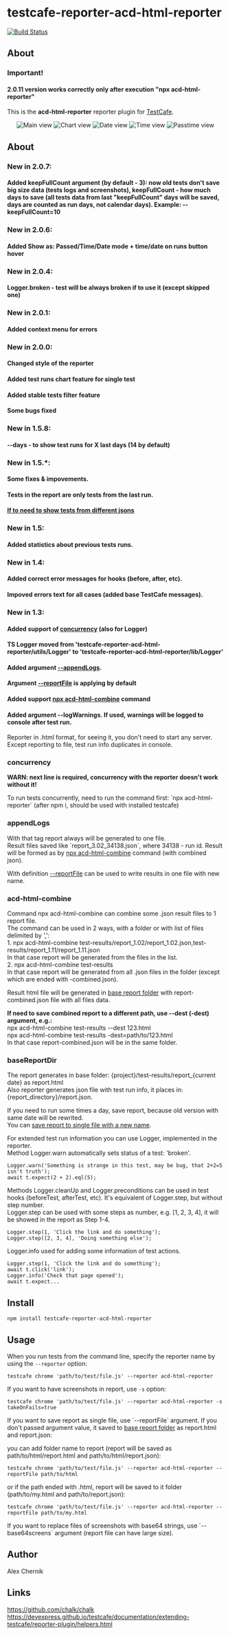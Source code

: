 # testcafe-reporter-acd-html-reporter
[![Build Status](https://travis-ci.org/Arg/testcafe-reporter-acd-html-reporter.svg)](https://github.com/oromis1508/testcafe-reporter)

## About
### Important!
#### 2.0.11 version works correctly only after execution "npx acd-html-reporter"

This is the **acd-html-reporter** reporter plugin for [TestCafe](http://devexpress.github.io/testcafe).

<p align="center">
    <img src="https://raw.github.com/oromis1508/testcafe-reporter/master/media/Main.png" alt="Main view" />
    <img src="https://raw.github.com/oromis1508/testcafe-reporter/master/media/Chart.png" alt="Chart view" />
    <img src="https://raw.github.com/oromis1508/testcafe-reporter/master/media/Date.png" alt="Date view" />
    <img src="https://raw.github.com/oromis1508/testcafe-reporter/master/media/Time.png" alt="Time view" />
    <img src="https://raw.github.com/oromis1508/testcafe-reporter/master/media/Passtime.png" alt="Passtime view" />
</p>

## About
### New in 2.0.7:
#### Added keepFullCount argument (by default - 3): now old tests don't save big size data (tests logs and screenshots), keepFullCount - how much days to save (all tests data from last "keepFullCount" days will be saved, days are counted as run days, not calendar days). Example: --keepFullCount=10

### New in 2.0.6:
#### Added Show as: Passed/Time/Date mode + time/date on runs button hover

### New in 2.0.4:
#### Logger.broken - test will be always broken if to use it (except skipped one)

### New in 2.0.1:
#### Added context menu for errors

### New in 2.0.0:
#### Changed style of the reporter
#### Added test runs chart feature for single test
#### Added stable tests filter feature
#### Some bugs fixed

### New in 1.5.8:
#### --days <number X> - to show test runs for X last days (14 by default)

### New in 1.5.*:
#### Some fixes & impovements.
#### Tests in the report are only tests from the last run.
#### <a href="#appendLogs">If to need to show tests from different jsons</a>

### New in 1.5:
#### Added statistics about previous tests runs.

### New in 1.4:
#### Added correct error messages for hooks (before, after, etc).
#### Impoved errors text for all cases (added base TestCafe messages).

### New in 1.3:
#### Added support of <a href="#concurrency">concurrency</a> (also for Logger)
#### TS Logger moved from 'testcafe-reporter-acd-html-reporter/utils/Logger' to 'testcafe-reporter-acd-html-reporter/lib/Logger'
#### Added argument <a href="#appendLogs">--appendLogs</a>. 
#### Argument <a href="#saveToFile">--reportFile</a> is applying by default
#### Added support <a href="#acd-html-combine">npx acd-html-combine</a> command
#### Added argument --logWarnings. If used, warnings will be logged to console after test run.

Reporter in .html format, for seeing it, you don't need to start any server. Except reporting to file, test run info duplicates in console.

### concurrency
<p id="concurrency">
<b>WARN: next line is required, concurrency with the reporter doesn't work without it!</b>
<p>To run tests concurrently, need to run the command first: `npx acd-html-reporter` (after npm i, should be used with installed testcafe)</p>
</p>

### appendLogs
<p id="appendLogs">
With that tag report always will be generated to one file.<br>
Result files saved like `report_3.02_34138.json`, where 34138 - run id. Result will be formed as by <a href="#acd-html-combine">npx acd-html-combine</a> command (with combined json).

With definition <a href="#saveToFile">--reportFile</a> can be used to write results in one file with new name.
</p>

### acd-html-combine
<p id="acd-html-combine">
Command npx acd-html-combine can combine some .json result files to 1 report file.<br>
The command can be used in 2 ways, with a folder or with list of files delimited by ',':<br>
1. npx acd-html-combine test-results/report_1.02/report_1.02.json,test-results/report_1.11/report_1.11.json<br>
In that case report will be generated from the files in the list.<br>
2. npx acd-html-combine test-results<br>
In that case report will be generated from all .json files in the folder (except which are ended with -combined.json).

Result html file will be generated in <a href="#baseReportDir">base report folder</a> with report-combined.json file with all files data.

<b>If need to save combined report to a different path, use --dest (-dest) argument, e.g.:</b><br>
npx acd-html-combine test-results --dest 123.html<br>
npx acd-html-combine test-results -dest=path/to/123.html<br>
In that case report-combined.json will be in the same folder. 
</p>

### baseReportDir
<p id="baseReportDir">
The report generates in base folder: {project}/test-results/report_{current date} as report.html<br>
Also reporter generates json file with test run info, it places in: {report_directory}/report.json.
</p>

If you need to run some times a day, save report, because old version with same date will be rewrited.<br>
You can <a href="#saveToFile">save report to single file with a new name</a>.

For extended test run information you can use Logger, implemented in the reporter.<br>
Method Logger.warn automatically sets status of a test: 'broken'.
```
Logger.warn('Something is strange in this test, may be bug, that 2+2=5 isn't truth');
await t.expect(2 + 2).eql(5);
```

Methods Logger.cleanUp and Logger.preconditions can be used in test hooks (beforeTest, afterTest, etc). It's equivalent of Logger.step, but without step number.<br>
Logger.step can be used with some steps as number, e.g. [1, 2, 3, 4], it will be showed in the report as Step 1-4.
```
Logger.step(1, 'Click the link and do something');
Logger.step([2, 3, 4], 'Doing something else');
```

Logger.info used for adding some information of test actions.
```
Logger.step(1, 'Click the link and do something');
await t.click('link');
Logger.info('Check that page opened');
await t.expect...
```

## Install

```
npm install testcafe-reporter-acd-html-reporter
```

## Usage

When you run tests from the command line, specify the reporter name by using the `--reporter` option:

```
testcafe chrome 'path/to/test/file.js' --reporter acd-html-reporter
```

If you want to have screenshots in report, use `-s` option:

```
testcafe chrome 'path/to/test/file.js' --reporter acd-html-reporter -s takeOnFails=true
```

<p id="saveToFile">
If you want to save report as single file, use `--reportFile` argument. If you don't passed argument value, it saved to <a href="#baseReportDir">base report folder</a> as report.html and report.json:
</p>

you can add folder name to report (report will be saved as path/to/html/report.html and path/to/html/report.json):

```
testcafe chrome 'path/to/test/file.js' --reporter acd-html-reporter --reportFile path/to/html
```

or if the path ended with .html, report will be saved to it folder (path/to/my.html and path/to/report.json):

```
testcafe chrome 'path/to/test/file.js' --reporter acd-html-reporter --reportFile path/to/my.html
```

<p id="screenshots">
If you want to replace files of screenshots with base64 strings, use `--base64screens` argument (report file can have large size).
</p>

## Author
 Alex Chernik

## Links
https://github.com/chalk/chalk
https://devexpress.github.io/testcafe/documentation/extending-testcafe/reporter-plugin/helpers.html
